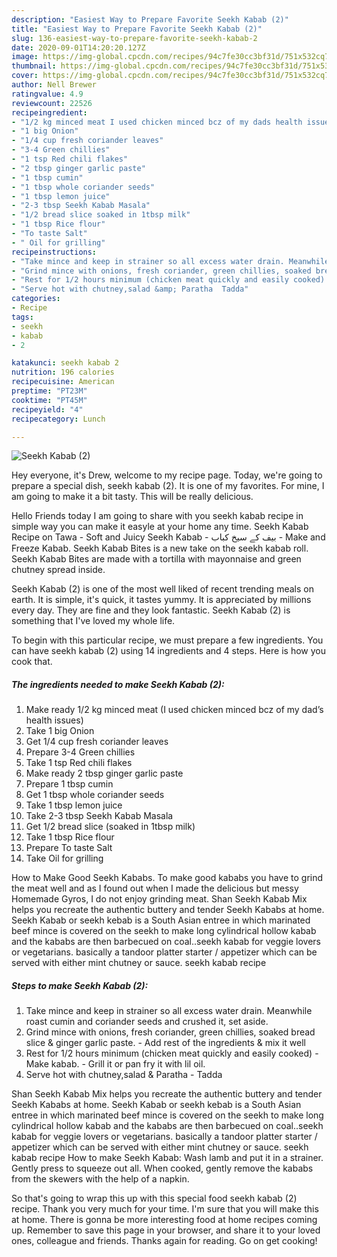 ```yaml
---
description: "Easiest Way to Prepare Favorite Seekh Kabab (2)"
title: "Easiest Way to Prepare Favorite Seekh Kabab (2)"
slug: 136-easiest-way-to-prepare-favorite-seekh-kabab-2
date: 2020-09-01T14:20:20.127Z
image: https://img-global.cpcdn.com/recipes/94c7fe30cc3bf31d/751x532cq70/seekh-kabab-2-recipe-main-photo.jpg
thumbnail: https://img-global.cpcdn.com/recipes/94c7fe30cc3bf31d/751x532cq70/seekh-kabab-2-recipe-main-photo.jpg
cover: https://img-global.cpcdn.com/recipes/94c7fe30cc3bf31d/751x532cq70/seekh-kabab-2-recipe-main-photo.jpg
author: Nell Brewer
ratingvalue: 4.9
reviewcount: 22526
recipeingredient:
- "1/2 kg minced meat I used chicken minced bcz of my dads health issues"
- "1 big Onion"
- "1/4 cup fresh coriander leaves"
- "3-4 Green chillies"
- "1 tsp Red chili flakes"
- "2 tbsp ginger garlic paste"
- "1 tbsp cumin"
- "1 tbsp whole coriander seeds"
- "1 tbsp lemon juice"
- "2-3 tbsp Seekh Kabab Masala"
- "1/2 bread slice soaked in 1tbsp milk"
- "1 tbsp Rice flour"
- "To taste Salt"
- " Oil for grilling"
recipeinstructions:
- "Take mince and keep in strainer so all excess water drain. Meanwhile roast cumin and coriander seeds and crushed it, set aside."
- "Grind mince with onions, fresh coriander, green chillies, soaked bread slice &amp; ginger garlic paste. Add rest of the ingredients &amp; mix it well"
- "Rest for 1/2 hours minimum (chicken meat quickly and easily cooked) Make kabab. Grill it or pan fry it with lil oil."
- "Serve hot with chutney,salad &amp; Paratha  Tadda"
categories:
- Recipe
tags:
- seekh
- kabab
- 2

katakunci: seekh kabab 2 
nutrition: 196 calories
recipecuisine: American
preptime: "PT23M"
cooktime: "PT45M"
recipeyield: "4"
recipecategory: Lunch

---
```



![Seekh Kabab (2)](https://img-global.cpcdn.com/recipes/94c7fe30cc3bf31d/751x532cq70/seekh-kabab-2-recipe-main-photo.jpg)

Hey everyone, it's Drew, welcome to my recipe page. Today, we're going to prepare a special dish, seekh kabab (2). It is one of my favorites. For mine, I am going to make it a bit tasty. This will be really delicious.

Hello Friends today I am going to share with you seekh kabab recipe in simple way you can make it easyle at your home any time. Seekh Kabab Recipe on Tawa - Soft and Juicy Seekh Kabab - بیف کے سیخ کباب - Make and Freeze Kabab. Seekh Kabab Bites is a new take on the seekh kabab roll. Seekh Kabab Bites are made with a tortilla with mayonnaise and green chutney spread inside.

Seekh Kabab (2) is one of the most well liked of recent trending meals on earth. It is simple, it's quick, it tastes yummy. It is appreciated by millions every day. They are fine and they look fantastic. Seekh Kabab (2) is something that I've loved my whole life.


To begin with this particular recipe, we must prepare a few ingredients. You can have seekh kabab (2) using 14 ingredients and 4 steps. Here is how you cook that.

<!--inarticleads1-->

##### The ingredients needed to make Seekh Kabab (2):

1. Make ready 1/2 kg minced meat (I used chicken minced bcz of my dad’s health issues)
1. Take 1 big Onion
1. Get 1/4 cup fresh coriander leaves
1. Prepare 3-4 Green chillies
1. Take 1 tsp Red chili flakes
1. Make ready 2 tbsp ginger garlic paste
1. Prepare 1 tbsp cumin
1. Get 1 tbsp whole coriander seeds
1. Take 1 tbsp lemon juice
1. Take 2-3 tbsp Seekh Kabab Masala
1. Get 1/2 bread slice (soaked in 1tbsp milk)
1. Take 1 tbsp Rice flour
1. Prepare To taste Salt
1. Take  Oil for grilling


How to Make Good Seekh Kababs. To make good kababs you have to grind the meat well and as I found out when I made the delicious but messy Homemade Gyros, I do not enjoy grinding meat. Shan Seekh Kabab Mix helps you recreate the authentic buttery and tender Seekh Kababs at home. Seekh Kabab or seekh kebab is a South Asian entree in which marinated beef mince is covered on the seekh to make long cylindrical hollow kabab and the kababs are then barbecued on coal..seekh kabab for veggie lovers or vegetarians. basically a tandoor platter starter / appetizer which can be served with either mint chutney or sauce. seekh kabab recipe 

<!--inarticleads2-->

##### Steps to make Seekh Kabab (2):

1. Take mince and keep in strainer so all excess water drain. Meanwhile roast cumin and coriander seeds and crushed it, set aside.
1. Grind mince with onions, fresh coriander, green chillies, soaked bread slice &amp; ginger garlic paste. - Add rest of the ingredients &amp; mix it well
1. Rest for 1/2 hours minimum (chicken meat quickly and easily cooked) - Make kabab. - Grill it or pan fry it with lil oil.
1. Serve hot with chutney,salad &amp; Paratha  - Tadda


Shan Seekh Kabab Mix helps you recreate the authentic buttery and tender Seekh Kababs at home. Seekh Kabab or seekh kebab is a South Asian entree in which marinated beef mince is covered on the seekh to make long cylindrical hollow kabab and the kababs are then barbecued on coal..seekh kabab for veggie lovers or vegetarians. basically a tandoor platter starter / appetizer which can be served with either mint chutney or sauce. seekh kabab recipe How to make Seekh Kabab: Wash lamb and put it in a strainer. Gently press to squeeze out all. When cooked, gently remove the kababs from the skewers with the help of a napkin. 

So that's going to wrap this up with this special food seekh kabab (2) recipe. Thank you very much for your time. I'm sure that you will make this at home. There is gonna be more interesting food at home recipes coming up. Remember to save this page in your browser, and share it to your loved ones, colleague and friends. Thanks again for reading. Go on get cooking!
